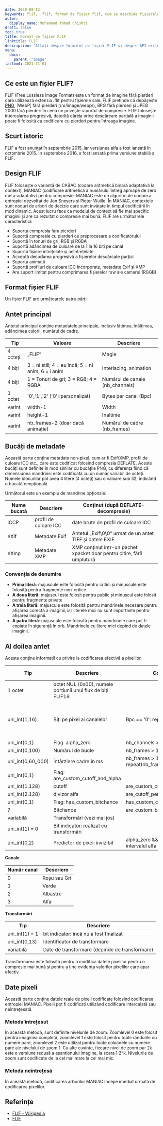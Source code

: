 ```yaml
---
date: 2020-08-12
keywords: flif, .flif, format de fișier flif, cum se deschide fișierele flif, extensia .flif, extensia flif
autor:
  display_name: Muhammad Ahmad Chishti
draft: false
toc: true
title: Format de fișier FLIF
linktitle: FLIF
description: "Aflați despre formatul de fișier FLIF și despre API-urile care pot crea și deschide fișiere FLIF."
menu:
  docs:
    parent: "image"
lastmod: 2021-21-01
---
```


## Ce este un fișier FLIF? ##

FLIF (Free Lossless Image Format) este un format de imagine fără pierderi care utilizează extensia .flif pentru fișierele sale. FLIF pretinde că depășește [PNG](/ro/image/png/), [WebP] fără pierderi (/ro/image/webp/), BPG fără pierderi și JPEG 2000 fără pierderi în ceea ce privește raportul de compresie. FLIF folosește intercalarea progresivă, datorită căreia orice descărcare parțială a imaginii poate fi folosită ca codificare cu pierderi pentru întreaga imagine.

## Scurt istoric ##

FLIF a fost anunțat în septembrie 2015, iar versiunea alfa a fost lansată în octombrie 2015. În septembrie 2016, a fost lansată prima versiune stabilă a FLIF.

## Design FLIF ##

FLIF folosește o variantă de CABAC (codare aritmetică binară adaptativă la context), MANIAC (codificare aritmetică a numărului întreg aproape de zero meta-adaptativ) pentru compresie. MANIAC este un algoritm de codare a entropiei dezvoltat de Jon Sneyers și Pieter Wuille. În MANIAC, contextele sunt noduri de arbori de decizie care sunt învățate în timpul codificării în mod dinamic. Acest lucru face ca modelul de context să fie mai specific imaginii și are ca rezultat o compresie mai bună. FLIF are următoarele caracteristici:

- Suporta compresia fara pierderi
- Suportă compresie cu pierderi cu preprocesare a codificatorului
- Suportă în tonuri de gri, RGB și RGBA
- Suportă adâncimea de culoare de la 1 la 16 biți pe canal
- Suportă fișiere întrețelate și neîntrețelate
- Acceptă decodarea progresivă a fișierelor descărcate parțial
- Suporta animatii
- Suportă profiluri de culoare ICC încorporate, metadate Exif și XMP
- Are suport limitat pentru comprimarea fișierelor raw ale camerei (RGGB)

## Format fișier FLIF ##

Un fișier FLIF are următoarele patru părți:

## Antet principal ##

Antetul principal conține metadatele principale, inclusiv lățimea, înălțimea, adâncimea culorii, numărul de cadre.

|Tip|Valoare|Descriere|
|---|---|---|
|4 octeți|„FLIF”|Magie|
|4 biți|3 = ni still; 4 = eu încă; 5 = ni anim; 6 = i anim|Interlacing, animation|
|4 biți|1 = Tonuri de gri; 3 = RGB; 4 = RGBA|Numărul de canale (nb_channels)|
|1 octet|'0','1','2' ('0'=personalizat)|Bytes per canal (Bpc)|
|varint|width-1|Width|
|varint|height-1|Inaltime|
|varint|nb_frames-2 (doar dacă animație)|Numărul de cadre (nb_frames)|

## Bucăți de metadate ##

Această parte conține metadate non-pixel, cum ar fi Exif/XMP, profil de culoare ICC etc., care este codificat folosind compresia DEFLATE. Aceste bucăți sunt definite în mod similar cu bucățile PNG, cu diferența fiind că dimensiunea mandrinei este codificată cu un număr variabil de octeți. Numele blocurilor pot avea 4 litere (4 octeți) sau o valoare sub 32, indicând o bucată neopțională.

Următorul este un exemplu de mandrine opționale:

|Nume bucată|Descriere|Conținut (după DEFLATE-decompresie)|
|---|---|---|
|iCCP|profil de culoare ICC|date brute de profil de culoare ICC|
|eXif|Metadate Exif|Antetul „Exif\0\0” urmat de un antet TIFF și datele EXIF|
|eXmp|Metadate XMP|XMP conținut într-un pachet xpacket doar pentru citire, fără umplutură|

### Convenția de denumire ###

- **Prima literă**: majuscule este folosită pentru critici și minuscule este folosită pentru fragmente non-critice.
- **A doua literă**: majuscul este folosit pentru public și minuscul este folosit pentru fragmente private
- **A treia literă**: majuscule este folosită pentru mandrinele necesare pentru afișarea corectă a imaginii, iar literele mici nu sunt importante pentru afișarea imaginii.
- **A patra literă**: majuscule este folosită pentru mandrinele care pot fi copiate în siguranță în orb. Mandrinele cu litere mici depind de datele imaginii.

## Al doilea antet ##

Acesta conține informații cu privire la codificarea efectivă a pixelilor.

|Tip|Descriere|Condiție|Valoare implicită|
|---|---|---|---|
|1 octet|octet NUL (0x00), numele porțiunii unui flux de biți FLIF16||
|uni_int(1,16)|Biți pe pixel ai canalelor|Bpc == '0': repeat(nb_channels)|8 dacă Bpc == '1', 16 dacă Bpc == '2'|
|uni_int(0,1)|Flag: alpha_zero|nb_channels > 3|0|
|uni_int(0,100)|Numărul de bucle|nb_frames > 1||
|uni_int(0,60_000)|Întârziere cadre în ms|nb_frames > 1: repeat(nb_frames)|
|uni_int(0,1)|Flag: are_custom_cutoff_and_alpha|||
|uni_int(1.128)|cutoff|are_custom_cutoff_and_alpha|2|
|uni_int(2.128)|divizor alfa|are_cutoff_personalizat_și_alpha|19|
|uni_int(0,1)|Flag: has_custom_bitchance|has_custom_cutoff_and_alpha|0|
|?|Bitchance|are_custom_bitchance||
|variabilă|Transformări (vezi mai jos)|||
|uni_int(1) = 0|Bit indicator: realizat cu transformări|||
|uni_int(0,2)|Predictor de pixeli invizibil|alpha_zero && intercalat && intervalul alfa include zero||

**Canale**

|Număr canal|Descriere|
|---|----|
|0|Roșu sau Gri|
|1|Verde|
|2|Albastru|
|3|Alfa|

**Transformări**

|Tip|Descriere|
|---|---|
|uni_int(1) = 1|bit indicator: încă nu a fost finalizat|
|uni_int(0,13)|Identificator de transformare|
|variabilă|Date de transformare (depinde de transformare)|

Transformarea este folosită pentru a modifica datele pixelilor pentru o compresie mai bună și pentru a ține evidența valorilor pixelilor care apar efectiv.

## Date pixeli ##

Această parte conține datele reale de pixeli codificate folosind codificarea entropiei MANIAC. Pixelii pot fi codificați utilizând codificare intercalată sau neîntrețesată.

### Metoda întrețesut ###

În această metodă, sunt definite nivelurile de zoom. Zoomlevel 0 este folosit pentru imaginea completă, zoomlevel 1 este folosit pentru toate rândurile cu numere pare, zoomlevel 2 este utilizat pentru toate coloanele cu numere pare ale nivelului de zoom 1. Cu alte cuvinte, fiecare nivel de zoom par 2k este o versiune redusă a eșantionului imagine, la scara 1:2^k. Nivelurile de zoom sunt codificate de la cel mai mare la cel mai mic.

### Metoda neîntrețesă ###

În această metodă, codificarea arborilor MANIAC începe imediat urmată de codificarea pixelilor.

## Referințe ##

- [FLIF - Wikipedia](https://en.wikipedia.org/wiki/Free_Lossless_Image_Format)
- [FLIF](http://flif.info/)

